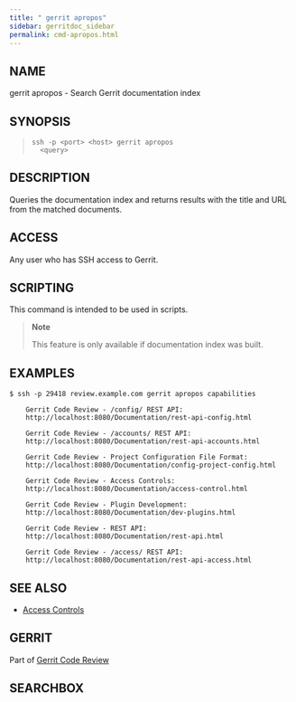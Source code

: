 ```yaml
---
title: " gerrit apropos"
sidebar: gerritdoc_sidebar
permalink: cmd-apropos.html
---
```

## NAME

gerrit apropos - Search Gerrit documentation index

## SYNOPSIS

> 
> 
>     ssh -p <port> <host> gerrit apropos
>       <query>

## DESCRIPTION

Queries the documentation index and returns results with the title and
URL from the matched documents.

## ACCESS

Any user who has SSH access to Gerrit.

## SCRIPTING

This command is intended to be used in scripts.

> **Note**
> 
> This feature is only available if documentation index was built.

## EXAMPLES

    $ ssh -p 29418 review.example.com gerrit apropos capabilities
    
        Gerrit Code Review - /config/ REST API:
        http://localhost:8080/Documentation/rest-api-config.html
    
        Gerrit Code Review - /accounts/ REST API:
        http://localhost:8080/Documentation/rest-api-accounts.html
    
        Gerrit Code Review - Project Configuration File Format:
        http://localhost:8080/Documentation/config-project-config.html
    
        Gerrit Code Review - Access Controls:
        http://localhost:8080/Documentation/access-control.html
    
        Gerrit Code Review - Plugin Development:
        http://localhost:8080/Documentation/dev-plugins.html
    
        Gerrit Code Review - REST API:
        http://localhost:8080/Documentation/rest-api.html
    
        Gerrit Code Review - /access/ REST API:
        http://localhost:8080/Documentation/rest-api-access.html

## SEE ALSO

  - [Access Controls](access-control.html)

## GERRIT

Part of [Gerrit Code Review](index.html)

## SEARCHBOX

